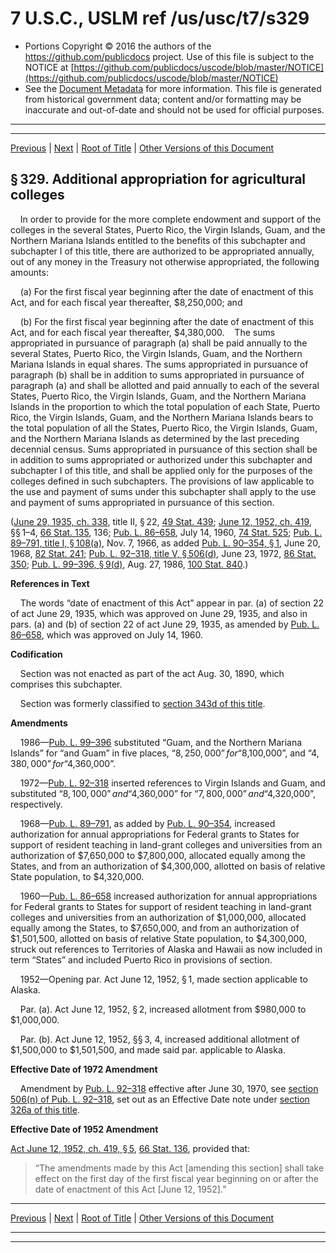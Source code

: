 ---
---

# 7 U.S.C., USLM ref /us/usc/t7/s329

* Portions Copyright © 2016 the authors of the https://github.com/publicdocs project.
  Use of this file is subject to the NOTICE at [https://github.com/publicdocs/uscode/blob/master/NOTICE](https://github.com/publicdocs/uscode/blob/master/NOTICE)
* See the [Document Metadata](././../../../../..//README.md) for more information.
  This file is generated from historical government data; content and/or formatting may be inaccurate and out-of-date and should not be used for official purposes.

----------
----------

[Previous](./../../../../..//us/usc/t7/ch13/schII/m__us_usc_t7_s328.md) | [Next](./../../../../..//us/usc/t7/ch13/schIII/m__us_usc_t7_ch13_schIII.md) | [Root of Title](./../../../../../) | [Other Versions of this Document](https://publicdocs.github.io/go/links?ns=uslm&ref=%2Fus%2Fusc%2Ft7%2Fs329)

## § 329. Additional appropriation for agricultural colleges

    In order to provide for the more complete endowment and support of the colleges in the several States, Puerto Rico, the Virgin Islands, Guam, and the Northern Mariana Islands entitled to the benefits of this subchapter and subchapter I of this title, there are authorized to be appropriated annually, out of any money in the Treasury not otherwise appropriated, the following amounts:

    (a) For the first fiscal year beginning after the date of enactment of this Act, and for each fiscal year thereafter, $8,250,000; and

    (b) For the first fiscal year beginning after the date of enactment of this Act, and for each fiscal year thereafter, $4,380,000.    The sums appropriated in pursuance of paragraph (a) shall be paid annually to the several States, Puerto Rico, the Virgin Islands, Guam, and the Northern Mariana Islands in equal shares. The sums appropriated in pursuance of paragraph (b) shall be in addition to sums appropriated in pursuance of paragraph (a) and shall be allotted and paid annually to each of the several States, Puerto Rico, the Virgin Islands, Guam, and the Northern Mariana Islands in the proportion to which the total population of each State, Puerto Rico, the Virgin Islands, Guam, and the Northern Mariana Islands bears to the total population of all the States, Puerto Rico, the Virgin Islands, Guam, and the Northern Mariana Islands as determined by the last preceding decennial census. Sums appropriated in pursuance of this section shall be in addition to sums appropriated or authorized under this subchapter and subchapter I of this title, and shall be applied only for the purposes of the colleges defined in such subchapters. The provisions of law applicable to the use and payment of sums under this subchapter shall apply to the use and payment of sums appropriated in pursuance of this section.

([June 29, 1935, ch. 338][/us/act/1935-06-29/ch338], title II, § 22, [49 Stat. 439][/us/stat/49/439]; [June 12, 1952, ch. 419][/us/act/1952-06-12/ch419], §§ 1–4, [66 Stat. 135][/us/stat/66/135], 136; [Pub. L. 86–658][/us/pl/86/658], July 14, 1960, [74 Stat. 525][/us/stat/74/525]; [Pub. L. 89–791, title I, § 108(a)][/us/pl/89/791/s108/a], Nov. 7, 1966, as added [Pub. L. 90–354, § 1][/us/pl/90/354/s1], June 20, 1968, [82 Stat. 241][/us/stat/82/241]; [Pub. L. 92–318, title V, § 506(d)][/us/pl/92/318/s506/d], June 23, 1972, [86 Stat. 350][/us/stat/86/350]; [Pub. L. 99–396, § 9(d)][/us/pl/99/396/s9/d], Aug. 27, 1986, [100 Stat. 840][/us/stat/100/840].)

 __References in Text__ 

    The words “date of enactment of this Act” appear in par. (a) of section 22 of act June 29, 1935, which was approved on June 29, 1935, and also in pars. (a) and (b) of section 22 of act June 29, 1935, as amended by [Pub. L. 86–658][/us/pl/86/658], which was approved on July 14, 1960.

 __Codification__ 

    Section was not enacted as part of the act Aug. 30, 1890, which comprises this subchapter.

    Section was formerly classified to [section 343d of this title][/us/usc/t7/s343d].

 __Amendments__ 

    1986—[Pub. L. 99–396][/us/pl/99/396] substituted “Guam, and the Northern Mariana Islands” for “and Guam” in five places, “$8,250,000” for “$8,100,000”, and “$4,380,000” for “$4,360,000”.

    1972—[Pub. L. 92–318][/us/pl/92/318] inserted references to Virgin Islands and Guam, and substituted “$8,100,000” and “$4,360,000” for “$7,800,000” and “$4,320,000”, respectively.

    1968—[Pub. L. 89–791][/us/pl/89/791], as added by [Pub. L. 90–354][/us/pl/90/354], increased authorization for annual appropriations for Federal grants to States for support of resident teaching in land-grant colleges and universities from an authorization of $7,650,000 to $7,800,000, allocated equally among the States, and from an authorization of $4,300,000, allotted on basis of relative State population, to $4,320,000.

    1960—[Pub. L. 86–658][/us/pl/86/658] increased authorization for annual appropriations for Federal grants to States for support of resident teaching in land-grant colleges and universities from an authorization of $1,000,000, allocated equally among the States, to $7,650,000, and from an authorization of $1,501,500, allotted on basis of relative State population, to $4,300,000, struck out references to Territories of Alaska and Hawaii as now included in term “States” and included Puerto Rico in provisions of section.

    1952—Opening par. Act June 12, 1952, § 1, made section applicable to Alaska.

    Par. (a). Act June 12, 1952, § 2, increased allotment from $980,000 to $1,000,000.

    Par. (b). Act June 12, 1952, §§ 3, 4, increased additional allotment of $1,500,000 to $1,501,500, and made said par. applicable to Alaska.

 __Effective Date of 1972 Amendment__ 

    Amendment by [Pub. L. 92–318][/us/pl/92/318] effective after June 30, 1970, see [section 506(n) of Pub. L. 92–318][/us/pl/92/318/s506/n], set out as an Effective Date note under [section 326a of this title][/us/usc/t7/s326a].

 __Effective Date of 1952 Amendment__ 

[Act June 12, 1952, ch. 419, § 5][/us/act/1952-06-12/ch419/s5], [66 Stat. 136][/us/stat/66/136], provided that: 

> “The amendments made by this Act \[amending this section\] shall take effect on the first day of the first fiscal year beginning on or after the date of enactment of this Act \[June 12, 1952\].”

----------

[Previous](./../../../../..//us/usc/t7/ch13/schII/m__us_usc_t7_s328.md) | [Next](./../../../../..//us/usc/t7/ch13/schIII/m__us_usc_t7_ch13_schIII.md) | [Root of Title](./../../../../../) | [Other Versions of this Document](https://publicdocs.github.io/go/links?ns=uslm&ref=%2Fus%2Fusc%2Ft7%2Fs329)

----------
----------

[/us/act/1935-06-29/ch338]: https://publicdocs.github.io/go/links?ns=uslm&ref=%2Fus%2Fact%2F1935-06-29%2Fch338
[/us/stat/49/439]: https://publicdocs.github.io/go/links?ns=uslm&ref=%2Fus%2Fstat%2F49%2F439
[/us/act/1952-06-12/ch419]: https://publicdocs.github.io/go/links?ns=uslm&ref=%2Fus%2Fact%2F1952-06-12%2Fch419
[/us/stat/66/135]: https://publicdocs.github.io/go/links?ns=uslm&ref=%2Fus%2Fstat%2F66%2F135
[/us/pl/86/658]: https://publicdocs.github.io/go/links?ns=uslm&ref=%2Fus%2Fpl%2F86%2F658
[/us/stat/74/525]: https://publicdocs.github.io/go/links?ns=uslm&ref=%2Fus%2Fstat%2F74%2F525
[/us/pl/89/791/s108/a]: https://publicdocs.github.io/go/links?ns=uslm&ref=%2Fus%2Fpl%2F89%2F791%2Fs108%2Fa
[/us/pl/90/354/s1]: https://publicdocs.github.io/go/links?ns=uslm&ref=%2Fus%2Fpl%2F90%2F354%2Fs1
[/us/stat/82/241]: https://publicdocs.github.io/go/links?ns=uslm&ref=%2Fus%2Fstat%2F82%2F241
[/us/pl/92/318/s506/d]: https://publicdocs.github.io/go/links?ns=uslm&ref=%2Fus%2Fpl%2F92%2F318%2Fs506%2Fd
[/us/stat/86/350]: https://publicdocs.github.io/go/links?ns=uslm&ref=%2Fus%2Fstat%2F86%2F350
[/us/pl/99/396/s9/d]: https://publicdocs.github.io/go/links?ns=uslm&ref=%2Fus%2Fpl%2F99%2F396%2Fs9%2Fd
[/us/stat/100/840]: https://publicdocs.github.io/go/links?ns=uslm&ref=%2Fus%2Fstat%2F100%2F840
[/us/pl/86/658]: https://publicdocs.github.io/go/links?ns=uslm&ref=%2Fus%2Fpl%2F86%2F658
[/us/usc/t7/s343d]: https://publicdocs.github.io/go/links?ns=uslm&ref=%2Fus%2Fusc%2Ft7%2Fs343d
[/us/pl/99/396]: https://publicdocs.github.io/go/links?ns=uslm&ref=%2Fus%2Fpl%2F99%2F396
[/us/pl/92/318]: https://publicdocs.github.io/go/links?ns=uslm&ref=%2Fus%2Fpl%2F92%2F318
[/us/pl/89/791]: https://publicdocs.github.io/go/links?ns=uslm&ref=%2Fus%2Fpl%2F89%2F791
[/us/pl/90/354]: https://publicdocs.github.io/go/links?ns=uslm&ref=%2Fus%2Fpl%2F90%2F354
[/us/pl/86/658]: https://publicdocs.github.io/go/links?ns=uslm&ref=%2Fus%2Fpl%2F86%2F658
[/us/pl/92/318]: https://publicdocs.github.io/go/links?ns=uslm&ref=%2Fus%2Fpl%2F92%2F318
[/us/pl/92/318/s506/n]: https://publicdocs.github.io/go/links?ns=uslm&ref=%2Fus%2Fpl%2F92%2F318%2Fs506%2Fn
[/us/usc/t7/s326a]: https://publicdocs.github.io/go/links?ns=uslm&ref=%2Fus%2Fusc%2Ft7%2Fs326a
[/us/act/1952-06-12/ch419/s5]: https://publicdocs.github.io/go/links?ns=uslm&ref=%2Fus%2Fact%2F1952-06-12%2Fch419%2Fs5
[/us/stat/66/136]: https://publicdocs.github.io/go/links?ns=uslm&ref=%2Fus%2Fstat%2F66%2F136


